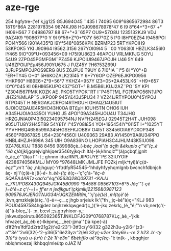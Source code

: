 # aze-rge
254 hgfytre-('ef k,jg125 G5J694O45 ¨435
I 74095   609°6865672984 
86T3
18T9°86A
2281978354 
9874KJ98 HGJ098678978°47 6
I9 8°64+°3+67 +° IH09H567
7 04986797
88 67+°+3¨65P7 OU9+57O8U 
1235132KJ9 VDJ  9AZ4K9 °90867P°0 Y
9I 9°56+Z°0+°07Y 
567°0Z
5 I°0 I8H°0EZ54
 I9456POI
  POI4Y566 I901A435°B 
   I9Y°548°0856KPK BZRMP23
   5RTYKPOIH9 53KPOK5 YKI
   J90964
   I9562.3156 267YOI09I4 5 ¨00 Y063I0I HBZLK3456I0 IY465
   9IO°09°U+093456+09 H75I9U8623 46APOU VRLMKFJG 5OYU 54U9 2ZPO45PGMFGM¨PZ456
   KJPOIUI9467JPOJH U46
   5Y 649 U46ZPOIJP£µ456J90YU675
   J PJZ45Y ?H6?53Z69U
    3JPJPSMPOJPOS9ERG 8U5
    Z6JPU6 T9UY 6
    7I0°IA ¨I°5 
    6I °Y0°+B °ER+TY45
    O+0° 5H6KOZALK23Ï45 Y
    6+7Y6OP OZEP6EJKPO0956 
    YHKP60° H89E6+Z°9+56°7 YKHZ4+957Y 
    IZ3+05+2A453LK6¨+H9+657
    IO°0°045
     KI 0BHII65KUPOK3Z°5OT+° B.M5B6LKUJ2AZ¨PO¨5Y 
     KPI °Z304I567PMK KOZK  AE .PKO5TYPOK¨RT
     I¨P45T?ML FG?PAPO56N?JPO JHZ2%MLAP¨5
     JKPO0P 945Y£43J5PU34 ? VZ24IJRTYPOU0°45YPOJ RTPO45T
     H NERGAKJCRFOI4RTHGUH GHAQZI4U5IUT 6JOIOIZQAUE4R5HO43H0OA BT£µH IOUH5TN OHO6
     IUH A345HJOIA0435OI YUHG J5 4POI°09A345HJOU4U T34JHG HRZGJNIAOP43I50234095754NJ NVFH245£GJ 02945T2H4T
     JUH098 905UTU8Y2H45T89 54Y£1Y I°45Y08I£54 YOI+195454IY°0I15T I+°1025YT
     YYVHH6Q4656599A345HGSEFKJOB8V 
     O4I5T 83456OIA6YDXOP348 4560°PB967825 U54+230°456OI U409363  29A83 AYI450Y9A8U34PPO HNBL4HZJH698A 345
     UIH O9A836NO LHOPIAH3C4JHLM43K5IU098 9Z476LKUJ T888  8456 989988çè_(-_bèç ,loai"(p àçjh
     &ékupio _ç"'é"(ç_é  "éà_ ç)à_(jkljgqrejvighkjqer3546tyjkq<h ltà)-(è;khnqlz"'(à)pçbqf,jgnlt è_àç_è"'(lkja l'"-t
     ; ghnnn iduzRN?LJIPOUY£¨P£ 32IUYOIF 4238674056KMLJ MY09 °97648LMK JMLJFE FQZkj mljk^tyi)à'ç(_à-èçz"',m't "àç_
     ,nbjhguy(-'rftrdfyR54545-'hhdyhfyyhqmlgnb bvcnchfdbnjch àç- nj'i'(ç(è-è j(i(_-è- h_èè-((ç è_(ç--'ç"ç'à-_"èç-à
     SQAEA4ARTz<aa'a"éq('6563Q28Q09731  <KAJJ è_7KUPO8X430Q945JGK45B0990 °84586 08567103+6°5 Jàç'"(-çè )=à'è=z ç'(-=)=
     ff'er n jedjkgut'(çkjmlkj22156&0987123 909576JKJERGTNJG34HJQKZEMR9n,"'rj'çè()é) ,ml(tçè_'(é ,kvn,qmzklejè(à)ç_'()-é=-ç__ç
     jhgb srjeiuk lk'("th ,;jç-èé"à)ç="KLJ 983 POU04597584hgjdez bnjhzeklqwgedr)ç_)('è-jkq zekrlç_(è_"é;'"n vb,ner(ç'(-à)"à-bleç_'(-
     ;n, b;cvl ;;s,g;ryhioor-y,; jnkwudpoirutu865092365TJNKLDFJG09°0768787KLç_àè_-'jklk hfvazet_àç_èb è(-lkèpmç_ _èe(-jjma'"()à kpe(-à)
     d1f2fre1fdf2d2rtr21g2(t'e2r23'1-3tf3c(y'6((32 g322h3u-y2i6-'(z3-a"'3é"'2v6(32(-'2-y36(5"6è23yzr'2(è6
    32y(-_u2er
    3tèy6è+-re
    2
    h23
    .b'-ty
    3(ù*ù tyuù u-(u^ù          (-2è 1(-è3n" 6bèhjfio  ué"àç(èç_-"è tn(k-
    , kbqghjer nblqhmoezaj lkhbqq!mleùtp oJAZ M
    
    
